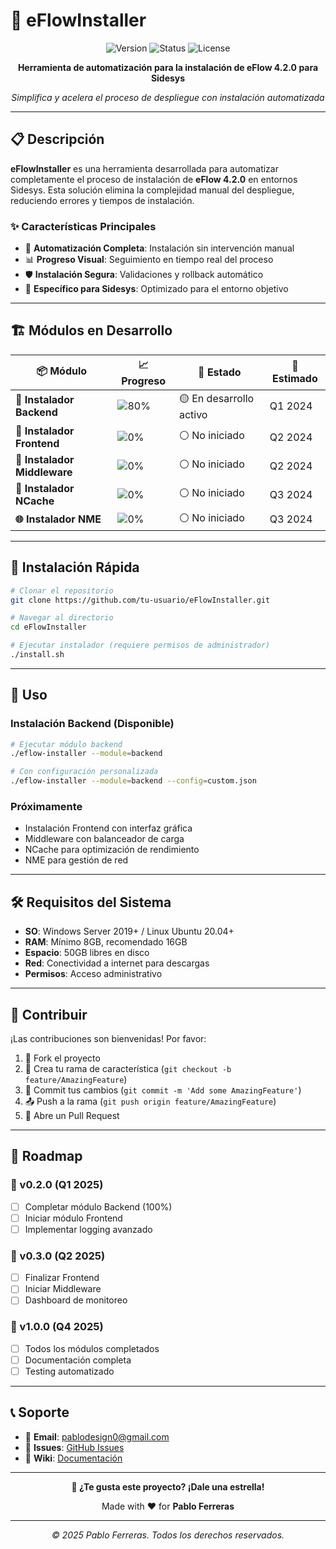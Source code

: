 # 🚀 eFlowInstaller

<div align="center">
  
  ![Version](https://img.shields.io/badge/version-v0.1.8--alpha-blue?style=for-the-badge&logo=semantic-release)
  ![Status](https://img.shields.io/badge/status-En%20Desarrollo-orange?style=for-the-badge&logo=github-actions)
  ![License](https://img.shields.io/badge/license-MIT-green?style=for-the-badge&logo=open-source-initiative)
  
  **Herramienta de automatización para la instalación de eFlow 4.2.0 para Sidesys**
  
  *Simplifica y acelera el proceso de despliegue con instalación automatizada*

</div>

---

## 📋 Descripción

**eFlowInstaller** es una herramienta desarrollada para automatizar completamente el proceso de instalación de **eFlow 4.2.0** en entornos Sidesys. Esta solución elimina la complejidad manual del despliegue, reduciendo errores y tiempos de instalación.

### ✨ Características Principales

- 🔧 **Automatización Completa**: Instalación sin intervención manual
- 📊 **Progreso Visual**: Seguimiento en tiempo real del proceso
- 🛡️ **Instalación Segura**: Validaciones y rollback automático
- 🎯 **Específico para Sidesys**: Optimizado para el entorno objetivo

---

## 🏗️ Módulos en Desarrollo

<table align="center">
<thead>
<tr>
<th>📦 Módulo</th>
<th>📈 Progreso</th>
<th>🚦 Estado</th>
<th>📅 Estimado</th>
</tr>
</thead>
<tbody>
<tr>
<td><strong>🔧 Instalador Backend</strong></td>
<td>
  <img src="https://geps.dev/progress/80" alt="80%" />
</td>
<td>🟡 En desarrollo activo</td>
<td>Q1 2024</td>
</tr>
<tr>
<td><strong>🎨 Instalador Frontend</strong></td>
<td>
  <img src="https://geps.dev/progress/0" alt="0%" />
</td>
<td>⚪ No iniciado</td>
<td>Q2 2024</td>
</tr>
<tr>
<td><strong>🔄 Instalador Middleware</strong></td>
<td>
  <img src="https://geps.dev/progress/0" alt="0%" />
</td>
<td>⚪ No iniciado</td>
<td>Q2 2024</td>
</tr>
<tr>
<td><strong>💾 Instalador NCache</strong></td>
<td>
  <img src="https://geps.dev/progress/0" alt="0%" />
</td>
<td>⚪ No iniciado</td>
<td>Q3 2024</td>
</tr>
<tr>
<td><strong>🌐 Instalador NME</strong></td>
<td>
  <img src="https://geps.dev/progress/0" alt="0%" />
</td>
<td>⚪ No iniciado</td>
<td>Q3 2024</td>
</tr>
</tbody>
</table>

---

## 🚀 Instalación Rápida

```bash
# Clonar el repositorio
git clone https://github.com/tu-usuario/eFlowInstaller.git

# Navegar al directorio
cd eFlowInstaller

# Ejecutar instalador (requiere permisos de administrador)
./install.sh
```

---

## 📖 Uso

### Instalación Backend (Disponible)

```bash
# Ejecutar módulo backend
./eflow-installer --module=backend

# Con configuración personalizada
./eflow-installer --module=backend --config=custom.json
```

### Próximamente
- Instalación Frontend con interfaz gráfica
- Middleware con balanceador de carga
- NCache para optimización de rendimiento
- NME para gestión de red

---

## 🛠️ Requisitos del Sistema

- **SO**: Windows Server 2019+ / Linux Ubuntu 20.04+
- **RAM**: Mínimo 8GB, recomendado 16GB
- **Espacio**: 50GB libres en disco
- **Red**: Conectividad a internet para descargas
- **Permisos**: Acceso administrativo

---

## 🤝 Contribuir

¡Las contribuciones son bienvenidas! Por favor:

1. 🍴 Fork el proyecto
2. 🌿 Crea tu rama de característica (`git checkout -b feature/AmazingFeature`)
3. 💾 Commit tus cambios (`git commit -m 'Add some AmazingFeature'`)
4. 📤 Push a la rama (`git push origin feature/AmazingFeature`)
5. 🔄 Abre un Pull Request

---

## 📝 Roadmap

### 🎯 v0.2.0 (Q1 2025)
- [ ] Completar módulo Backend (100%)
- [ ] Iniciar módulo Frontend
- [ ] Implementar logging avanzado

### 🎯 v0.3.0 (Q2 2025)
- [ ] Finalizar Frontend
- [ ] Iniciar Middleware
- [ ] Dashboard de monitoreo

### 🎯 v1.0.0 (Q4 2025)
- [ ] Todos los módulos completados
- [ ] Documentación completa
- [ ] Testing automatizado

---

## 📞 Soporte

- 📧 **Email**: pablodesign0@gmail.com
- 💬 **Issues**: [GitHub Issues](https://github.com/tu-usuario/eFlowInstaller/issues)
- 📖 **Wiki**: [Documentación](https://github.com/tu-usuario/eFlowInstaller/wiki)

---

<div align="center">

**🌟 ¿Te gusta este proyecto? ¡Dale una estrella!**

Made with ❤️ for **Pablo Ferreras**

---

*© 2025 Pablo Ferreras. Todos los derechos reservados.*

</div>